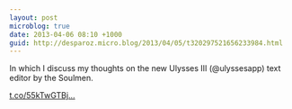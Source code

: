 ```yaml
---
layout: post
microblog: true
date: 2013-04-06 08:10 +1000
guid: http://desparoz.micro.blog/2013/04/05/t320297521656233984.html
---
```

In which I discuss my thoughts on the new Ulysses III (@ulyssesapp) text editor by the Soulmen.

[t.co/55kTwGTBj...](http://t.co/55kTwGTBjP)
